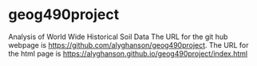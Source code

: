 # geog490project
Analysis of World Wide Historical Soil Data
The URL for the git hub webpage is https://github.com/alyghanson/geog490project.
The URL for the html page is https://alyghanson.github.io/geog490project/index.html
